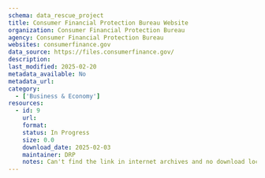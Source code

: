 ```yaml
---
schema: data_rescue_project 
title: Consumer Financial Protection Bureau Website
organization: Consumer Financial Protection Bureau
agency: Consumer Financial Protection Bureau
websites: consumerfinance.gov
data_source: https://files.consumerfinance.gov/
description: 
last_modified: 2025-02-20
metadata_available: No
metadata_url: 
category:
  - ['Business & Economy'] 
resources:
  - id: 9
    url: 
    format: 
    status: In Progress
    size: 0.0
    download_date: 2025-02-03
    maintainer: DRP
    notes: Can't find the link in internet archives and no download location
---
```

